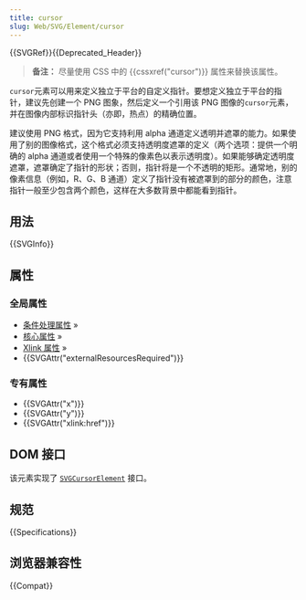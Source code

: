 ```yaml
---
title: cursor
slug: Web/SVG/Element/cursor
---
```


{{SVGRef}}{{Deprecated_Header}}

> **备注：** 尽量使用 CSS 中的 {{cssxref("cursor")}} 属性来替换该属性。

`cursor`元素可以用来定义独立于平台的自定义指针。要想定义独立于平台的指针，建议先创建一个 PNG 图象，然后定义一个引用该 PNG 图像的`cursor`元素，并在图像内部标识指针头（亦即，热点）的精确位置。

建议使用 PNG 格式，因为它支持利用 alpha 通道定义透明并遮罩的能力。如果使用了别的图像格式，这个格式必须支持透明度遮罩的定义（两个选项：提供一个明确的 alpha 通道或者使用一个特殊的像素色以表示透明度）。如果能够确定透明度遮罩，遮罩确定了指针的形状；否则，指针将是一个不透明的矩形。通常地，别的像素信息（例如，R、G、B 通道）定义了指针没有被遮罩到的部分的颜色，注意指针一般至少包含两个颜色，这样在大多数背景中都能看到指针。

## 用法

{{SVGInfo}}

## 属性

### 全局属性

- [条件处理属性](/zh-CN/docs/SVG/Attribute#ConditionalProccessing) »
- [核心属性](/zh-CN/docs/SVG/Attribute#Core) »
- [Xlink 属性](/zh-CN/docs/SVG/Attribute#XLink) »
- {{SVGAttr("externalResourcesRequired")}}

### 专有属性

- {{SVGAttr("x")}}
- {{SVGAttr("y")}}
- {{SVGAttr("xlink:href")}}

## DOM 接口

该元素实现了 [`SVGCursorElement`](/zh-CN/docs/DOM/SVGCursorElement) 接口。

## 规范

{{Specifications}}

## 浏览器兼容性

{{Compat}}
